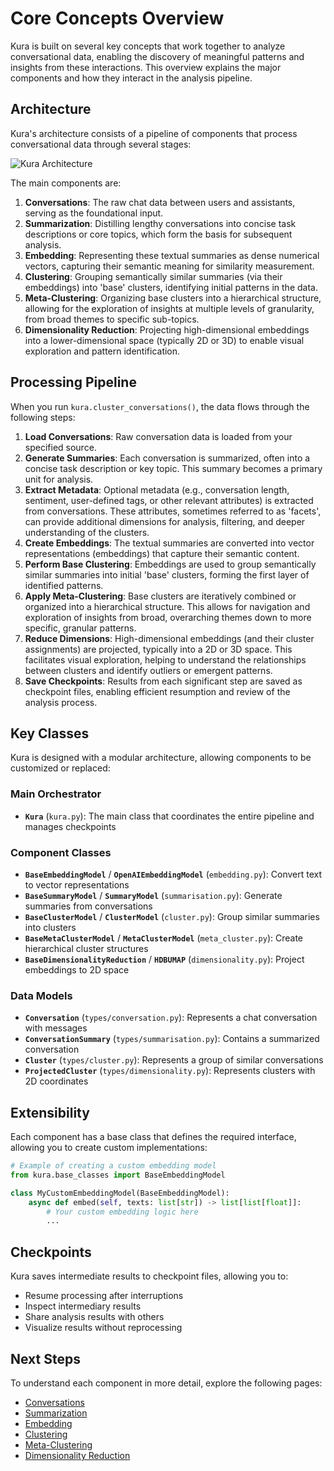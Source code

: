 # Core Concepts Overview

Kura is built on several key concepts that work together to analyze conversational data, enabling the discovery of meaningful patterns and insights from these interactions. This overview explains the major components and how they interact in the analysis pipeline.

## Architecture

Kura's architecture consists of a pipeline of components that process conversational data through several stages:

![Kura Architecture](../assets/images/kura-architecture.png)

The main components are:

1. **Conversations**: The raw chat data between users and assistants, serving as the foundational input.
2. **Summarization**: Distilling lengthy conversations into concise task descriptions or core topics, which form the basis for subsequent analysis.
3. **Embedding**: Representing these textual summaries as dense numerical vectors, capturing their semantic meaning for similarity measurement.
4. **Clustering**: Grouping semantically similar summaries (via their embeddings) into 'base' clusters, identifying initial patterns in the data.
5. **Meta-Clustering**: Organizing base clusters into a hierarchical structure, allowing for the exploration of insights at multiple levels of granularity, from broad themes to specific sub-topics.
6. **Dimensionality Reduction**: Projecting high-dimensional embeddings into a lower-dimensional space (typically 2D or 3D) to enable visual exploration and pattern identification.

## Processing Pipeline

When you run `kura.cluster_conversations()`, the data flows through the following steps:

1. **Load Conversations**: Raw conversation data is loaded from your specified source.
2. **Generate Summaries**: Each conversation is summarized, often into a concise task description or key topic. This summary becomes a primary unit for analysis.
3. **Extract Metadata**: Optional metadata (e.g., conversation length, sentiment, user-defined tags, or other relevant attributes) is extracted from conversations. These attributes, sometimes referred to as 'facets', can provide additional dimensions for analysis, filtering, and deeper understanding of the clusters.
4. **Create Embeddings**: The textual summaries are converted into vector representations (embeddings) that capture their semantic content.
5. **Perform Base Clustering**: Embeddings are used to group semantically similar summaries into initial 'base' clusters, forming the first layer of identified patterns.
6. **Apply Meta-Clustering**: Base clusters are iteratively combined or organized into a hierarchical structure. This allows for navigation and exploration of insights from broad, overarching themes down to more specific, granular patterns.
7. **Reduce Dimensions**: High-dimensional embeddings (and their cluster assignments) are projected, typically into a 2D or 3D space. This facilitates visual exploration, helping to understand the relationships between clusters and identify outliers or emergent patterns.
8. **Save Checkpoints**: Results from each significant step are saved as checkpoint files, enabling efficient resumption and review of the analysis process.

## Key Classes

Kura is designed with a modular architecture, allowing components to be customized or replaced:

### Main Orchestrator

- **`Kura`** (`kura.py`): The main class that coordinates the entire pipeline and manages checkpoints

### Component Classes

- **`BaseEmbeddingModel`** / **`OpenAIEmbeddingModel`** (`embedding.py`): Convert text to vector representations
- **`BaseSummaryModel`** / **`SummaryModel`** (`summarisation.py`): Generate summaries from conversations
- **`BaseClusterModel`** / **`ClusterModel`** (`cluster.py`): Group similar summaries into clusters
- **`BaseMetaClusterModel`** / **`MetaClusterModel`** (`meta_cluster.py`): Create hierarchical cluster structures
- **`BaseDimensionalityReduction`** / **`HDBUMAP`** (`dimensionality.py`): Project embeddings to 2D space

### Data Models

- **`Conversation`** (`types/conversation.py`): Represents a chat conversation with messages
- **`ConversationSummary`** (`types/summarisation.py`): Contains a summarized conversation
- **`Cluster`** (`types/cluster.py`): Represents a group of similar conversations
- **`ProjectedCluster`** (`types/dimensionality.py`): Represents clusters with 2D coordinates

## Extensibility

Each component has a base class that defines the required interface, allowing you to create custom implementations:

```python
# Example of creating a custom embedding model
from kura.base_classes import BaseEmbeddingModel

class MyCustomEmbeddingModel(BaseEmbeddingModel):
    async def embed(self, texts: list[str]) -> list[list[float]]:
        # Your custom embedding logic here
        ...
```

## Checkpoints

Kura saves intermediate results to checkpoint files, allowing you to:

- Resume processing after interruptions
- Inspect intermediary results
- Share analysis results with others
- Visualize results without reprocessing

## Next Steps

To understand each component in more detail, explore the following pages:

- [Conversations](conversations.md)
- [Summarization](summarization.md)
- [Embedding](embedding.md)
- [Clustering](clustering.md)
- [Meta-Clustering](meta-clustering.md)
- [Dimensionality Reduction](dimensionality-reduction.md)
